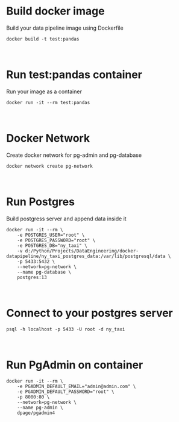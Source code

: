 # Build docker image
Build your data pipeline image using Dockerfile
```
docker build -t test:pandas
```

<br/>

# Run test:pandas container
Run your image as a container
```
docker run -it --rm test:pandas
```  

<br/>

# Docker Network
Create docker network for pg-admin and pg-database
```
docker network create pg-network
```

<br/>

# Run Postgres
Build postgress server and append data inside it
```
docker run -it --rm \
    -e POSTGRES_USER="root" \
    -e POSTGRES_PASSWORD="root" \
    -e POSTGRES_DB="ny_taxi" \
    -v d:/Python/Projects/DataEngineering/docker-datapipeline/ny_taxi_postgres_data:/var/lib/postgresql/data \
    -p 5433:5432 \
    --network=pg-network \
    --name pg-database \
    postgres:13
```


<br/>

# Connect to your postgres server
```
psql -h localhost -p 5433 -U root -d ny_taxi
```

<br/>

# Run PgAdmin on container
```
docker run -it --rm \
    -e PGADMIN_DEFAULT_EMAIL="admin@admin.com" \
    -e PGADMIN_DEFAULT_PASSWORD="root" \
    -p 8080:80 \
    --network=pg-network \
    --name pg-admin \
    dpage/pgadmin4
```

<br>
